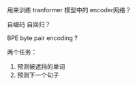 用来训练 tranformer 模型中的 encoder网络？


自编码 自回归？

BPE byte pair encoding ?

两个任务：
1. 预测被遮挡的单词
2. 预测下一个句子


